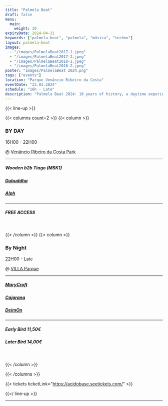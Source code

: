 ```yaml
---
title: "Palmela Beat"
draft: false
menu:
  main:
    weight: 30
expiryDate: 2024-04-31
keywords: ["palmela beat", "palmela", "música", "techno"]
layout: palmela-beat
images: 
  - "/images/PalmelaBeat2017-1.jpeg"
  - "/images/PalmelaBeat2017-2.jpeg"
  - "/images/PalmelaBeat2018-1.jpeg"
  - "/images/PalmelaBeat2018-2.jpeg"
poster: "images/PalmelaBeat 2024.png"
tags: ["events"]
location: "Parque Venâncio Ribeiro da Costa"
eventDate: "23.03.2024"
schedule: "16h - Late"
description: "Palmela Beat 2024: 18 years of history, a daytime experience at Parque Venâncio Ribeiro da Costa, and an intense night at VILLA, under the ÁcidoBase's auspices, promising to be the benchmark in electronic music."
---
```


{{< line-up  >}}

{{< columns count=2 >}} {{< column >}}


### BY DAY

16H00 - 22H00

@ [Venâncio Ribeiro da Costa Park](https://maps.app.goo.gl/dwMcLqkhZEHuAcg16)

---
##### Wooden b2b Tiago (MSK1)
##### [Dubuddha](https://soundcloud.com/dubuddha)
##### [Alph](https://www.mixcloud.com/ruipedroalferespedro/)

---

##### FREE ACCESS
<br>

{{< /column >}} {{< column >}}

### By Night

22H00 - Late

@ [VILLA Parque](https://maps.app.goo.gl/nK2AqJphFurYeuYH6)

---
##### [MaryCroft](https://soundcloud.com/marycroft-macedo)
##### [Cajarana](https://soundcloud.com/cajaranamusic)
##### [DeimOn](https://soundcloud.com/dj-deimon)

---

##### Early Bird 11,50€
##### Later Bird 14,00€
<br>


{{< /column >}} 

{{< /columns >}}


{{< tickets ticketLink="https://acidobase.seetickets.com/" >}}

{{</ line-up >}}

---

